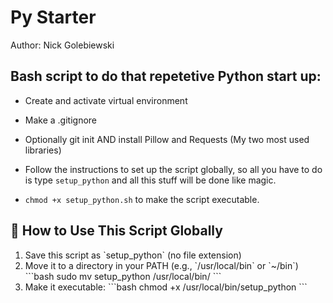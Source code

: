 # Py Starter
Author: Nick Golebiewski

## Bash script to do that repetetive Python start up:
- Create and activate virtual environment
- Make a .gitignore
- Optionally git init AND install Pillow and Requests (My two most used libraries)
- Follow the instructions to set up the script globally, so all you have to do is type `setup_python` and all this stuff will be done like magic.

- `chmod +x setup_python.sh` to make the script executable.


## 📄 How to Use This Script Globally

1. Save this script as \`setup_python\` (no file extension)
2. Move it to a directory in your PATH (e.g., \`/usr/local/bin\` or \`~/bin\`)
   \`\`\`bash
   sudo mv setup_python /usr/local/bin/
   \`\`\`
3. Make it executable:
   \`\`\`bash
   chmod +x /usr/local/bin/setup_python
   \`\`\`
